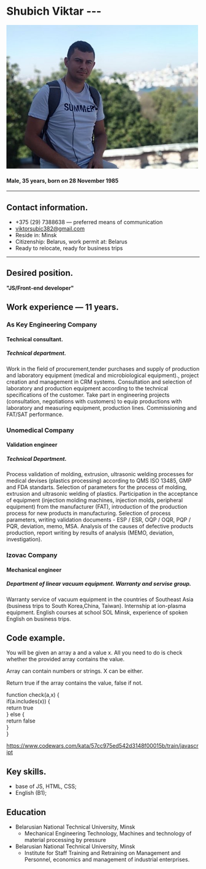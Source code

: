 # Shubich Viktar ---

![Image alt](https://github.com/viktorsubic382/rsschool-cv/blob/main/582627037.jpeg)

#### Male, 35 years, born on 28 November 1985
---
## Contact information.
- +375 (29) 7388638 — preferred means of communication
- viktorsubic382@gmail.com
- Reside in: Minsk
- Citizenship: Belarus, work permit at: Belarus
- Ready to relocate, ready for business trips
---
## Desired position.
 **"JS/Front-end developer"**


## Work experience — 11 years.<br/>
 ### As Key Engineering Company
#### Technical consultant. <br/>
##### Technical department. <br/>
Work in the field of procurement,tender purchases and supply of production and laboratory equipment
(medical and microbiological equipment)., project creation and management in CRM systems. Consultation
and selection of laboratory and production equipment according to the technical specifications of the
customer. Take part in engineering projects (consultation, negotiations with customers) to equip
productions with laboratory and measuring equipment, production lines. Commissioning and FAT/SAT
performance.<br/>
### Unomedical Company
#### Validation engineer
##### Technical Department.
Process validation of molding, extrusion, ultrasonic welding processes for medical devises (plastics
processing) according to QMS ISO 13485, GMP and FDA standarts.
Selection of parameters for the process of molding, extrusion and ultrasonic welding of plastics.
Participation in the acceptance of equipment (injection molding machines, injection molds, peripheral
equipment) from the manufacturer (FAT), introduction of the production process for new products in
manufacturing. Selection of process parameters, writing validation documents - ESP / ESR, OQP / OQR, PQP / PQR,
deviation, memo, MSA.
Analysis of the causes of defective products production, report writing by results of analysis (MEMO,
deviation, investigation).<br/>
### Izovac Company
#### Mechanical engineer
##### Department of linear vacuum equipment. Warranty and servise group.
Warranty service of vacuum equipment in the countries of Southeast Asia (business trips to South Korea,China, Taiwan).
Internship at ion-plasma equipment. English courses at school SOL Minsk, experience of spoken English on business trips.

## Code example.

You will be given an array a and a value x. All you need to do is check whether the provided array contains the value.

Array can contain numbers or strings. X can be either.

Return true if the array contains the value, false if not.

function check(a,x) {<br/>
   if(a.includes(x)) {<br/>
     return true<br/>
   } else {<br/>
     return false<br/>
   }<br/>
  }<br/>
  
  https://www.codewars.com/kata/57cc975ed542d3148f00015b/train/javascript

## Key skills.
- base of JS, HTML, CSS;
- English (B1);
## Education
- Belarusian National Technical University, Minsk
   - Mechanical Engineering Technology, Machines and technology of material processing by pressure
- Belarusian National Technical University, Minsk
    - Institute for Staff Training and Retraining on Management and Personnel, economics and management of
industrial enterprises.
